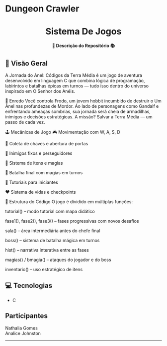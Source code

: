# Dungeon Crawler

<h1 align="center">Sistema De Jogos</h1>



<div align="center">
  <strong>🚀 Descrição do Repositório 📚</strong>
</div>



## 🔭 Visão Geral
A Jornada do Anel: Códigos da Terra Média é um jogo de aventura desenvolvido em linguagem C que combina lógica de programação, labirintos e batalhas épicas em turnos — tudo isso dentro do universo inspirado em O Senhor dos Anéis. <br>

📖 Enredo
Você controla Frodo, um jovem hobbit incumbido de destruir o Um Anel nas profundezas de Mordor. Ao lado de personagens como Gandalf e enfrentando ameaças sombrias, sua jornada será cheia de armadilhas, inimigos e decisões estratégicas. A missão? Salvar a Terra Média — um passo de cada vez. <br>

🕹️ Mecânicas de Jogo
🎮 Movimentação com W, A, S, D

🔐 Coleta de chaves e abertura de portas

🧟 Inimigos fixos e perseguidores

🧪 Sistema de itens e magias

🧙 Batalha final com magias em turnos

🧩 Tutoriais para iniciantes

❤️ Sistema de vidas e checkpoints<br>


🧱 Estrutura do Código
O jogo é dividido em múltiplas funções:

tutorial() – modo tutorial com mapa didático

fase1(), fase2(), fase3() – fases progressivas com novos desafios

sala() – área intermediária antes do chefe final

boss() – sistema de batalha mágica em turnos

hist() – narrativa interativa entre as fases

magias() / bmagia() – ataques do jogador e do boss

inventario() – uso estratégico de itens







## 💻 Tecnologias

- C

## Participantes
Nathalia Gomes <br>
Analice Johnston


---




